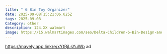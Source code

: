 ```yaml
---
title: " 6 Bin Toy Organizer"
date: 2025-09-08T15:21:06.025Z
tags: 2025-09-08
Category: other
description: 124.XX walmart
image: https://i5.walmartimages.com/seo/Delta-Children-6-Bin-Design-and-Store-Toy-Organizer-White-Pink_4014add2-8c43-4003-8a9a-3d44e67a8ee7_1.9a5db5a586a188c69a9d2fe889ba0ef4.jpeg?odnHeight=573&odnWidth=573&odnBg=FFFFFF
---
```

https://mavely.app.link/e/xYtRjLsYuWb  ad